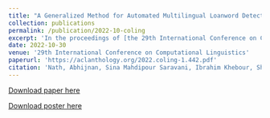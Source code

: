 ```yaml
---
title: "A Generalized Method for Automated Multilingual Loanword Detection"
collection: publications
permalink: /publication/2022-10-coling
excerpt: 'In the proceedings of [the 29th International Conference on Computational Linguistics, 2022](https://coling2022.org/).'
date: 2022-10-30
venue: '29th International Conference on Computational Linguistics'
paperurl: 'https://aclanthology.org/2022.coling-1.442.pdf'
citation: 'Nath, Abhijnan, Sina Mahdipour Saravani, Ibrahim Khebour, Sheikh Mannan, Zihui Li, and Nikhil Krishnaswamy. "A generalized method for automated multilingual loanword detection." In <i>Proceedings of the 29th International Conference on Computational Linguistics</i>, pp. 4996-5013. 2022.'
---
```

<!-- citation: 'Sina Mahdipour Saravani, Ritwik Banerjee, and Indrakshi Ray. (2021). &quot;An Investigation into the Contribution of Locally Aggregated Descriptors to Figurative Language Identification.&quot; In <i>Proceeding of the Second Workshop on Insights from Negative Results in NLP (EMNLP 2021 Workshop)</i>.' -->

<!-- This paper is about the number 1. The number 2 is left for future work. -->
<!--Paper [EMNLP 2021 Workshop on Insights from Negative Results in NLP](https://insights-workshop.github.io/). -->
[Download paper here](https://aclanthology.org/2022.coling-1.442.pdf)

[Download poster here](https://www.nikhilkrishnaswamy.com/assets/docs/posters/COLING-2022.pdf)
<!-- Recommended citation: Your Name, You. (2009). "Paper Title Number 1." <i>Journal 1</i>. 1(1). -->
